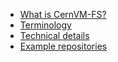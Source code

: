- [What is CernVM-FS?](what_is_cvmfs.md)
- [Terminology](terminology.md)
- [Technical details](technical_details.md)
- [Example repositories](repositories.md)
